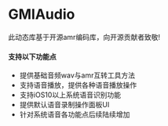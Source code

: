 # GMIAudio
此动态库基于开源amr编码库，向开源贡献者致敬!

#### 支持以下功能点
* 提供基础音频wav与amr互转工具方法
* 支持语音播放，提供各种语音播放操作
* 支持iOS10以上系统语音识别功能
* 提供默认语音录制操作面板UI
* 针对系统语音各功能点后续陆续增加
